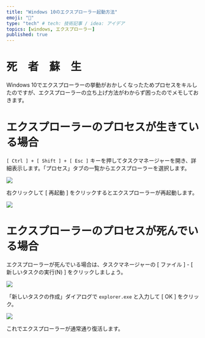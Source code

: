 ```yaml
---
title: "Windows 10のエクスプローラー起動方法"
emoji: "📁"
type: "tech" # tech: 技術記事 / idea: アイデア
topics: [windows, エクスプローラー]
published: true
---
```

# 死　者　蘇　生

Windows 10でエクスプローラーの挙動がおかしくなったためプロセスをキルしたのですが、エクスプローラーの立ち上げ方法がわからず困ったのでメモしておきます。

# エクスプローラーのプロセスが生きている場合
`[ Ctrl ] + [ Shift ] + [ Esc ]` キーを押してタスクマネージャーを開き、詳細表示します。「プロセス」タブの一覧からエクスプローラーを選択します。

![](https://storage.googleapis.com/zenn-user-upload/9768pegd42h5z3hn9r9j2cl1jxi6)

右クリックして [ 再起動 ]  をクリックするとエクスプローラーが再起動します。

![](https://storage.googleapis.com/zenn-user-upload/gb7e5u8emd1gfe2jjna6ipiunaio)

# エクスプローラーのプロセスが死んでいる場合
エクスプローラーが死んでいる場合は、タスクマネージャーの [ ファイル ] - [ 新しいタスクの実行(N) ] をクリックしましょう。

![](https://storage.googleapis.com/zenn-user-upload/dhc6e5ybsm1die3ya9gc57io8czl)

「新しいタスクの作成」ダイアログで `explorer.exe` と入力して [ OK ] をクリック。

![](https://storage.googleapis.com/zenn-user-upload/irwrnx39k9b5c6v9c4r50wm3igdp)

これでエクスプローラーが通常通り復活します。